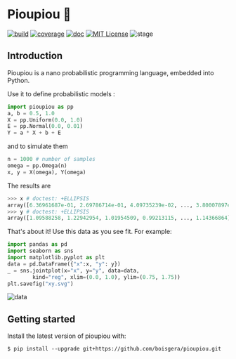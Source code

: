 Pioupiou 🐤
================================================================================

[![build](https://github.com/boisgera/pioupiou/actions/workflows/build.yml/badge.svg)](https://github.com/boisgera/pioupiou/actions/workflows/build.yml)
[![coverage](https://img.shields.io/endpoint?url=https://gist.githubusercontent.com/boisgera/13615cd4d2f090624f8fa068f29d67f9/raw/test.json)](https://boisgera.github.io/pioupiou/htmlcov)
[![doc](https://img.shields.io/badge/doc-mkdocs-blue)](https://boisgera.github.io/pioupiou)
[![MIT License](https://img.shields.io/badge/License-MIT-blue)](https://github.com/boisgera/pioupiou/blob/master/LICENSE.txt)
![stage](https://img.shields.io/badge/stage-pre--alpha-red) 

Introduction
--------------------------------------------------------------------------------

Pioupiou is a nano probabilistic programming language, embedded into Python.

Use it to define probabilistic models :

```python
import pioupiou as pp
a, b = 0.5, 1.0
X = pp.Uniform(0.0, 1.0)
E = pp.Normal(0.0, 0.01)
Y = a * X + b + E
```

and to simulate them

```python
n = 1000 # number of samples
omega = pp.Omega(n)
x, y = X(omega), Y(omega)
```

The results are

```python
>>> x # doctest: +ELLIPSIS
array([6.36961687e-01, 2.69786714e-01, 4.09735239e-02, ..., 3.80007897e-01])
>>> y # doctest: +ELLIPSIS
array([1.09588258, 1.22942954, 1.01954509, 0.99213115, ..., 1.14366864])
```

That's about it! Use this data as you see fit. For example:

```python
import pandas as pd
import seaborn as sns
import matplotlib.pyplot as plt
data = pd.DataFrame({"x":x, "y": y})
_ = sns.jointplot(x="x", y="y", data=data,
        kind="reg", xlim=(0.0, 1.0), ylim=(0.75, 1.75))
plt.savefig("xy.svg")
```

![data](https://boisgera.github.io/pioupiou/images/xy.svg)

Getting started
--------------------------------------------------------------------------------

Install the latest version of pioupiou with:

    $ pip install --upgrade git+https://github.com/boisgera/pioupiou.git
